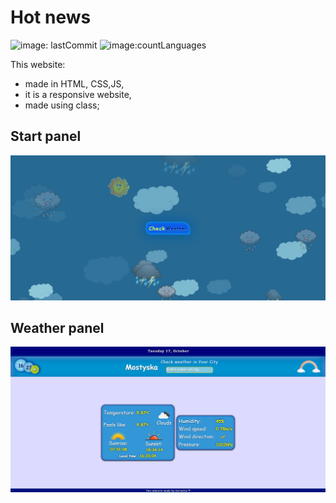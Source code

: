 # Hot news
![image: lastCommit](https://github.com/Korneliia08/news/master)
![image:countLanguages](https://github.com/Korneliia08/news)

This website:
* made in HTML, CSS,JS,
* it is a responsive website,
* made using class;

## Start panel
![image](https://github.com/Korneliia08/weather-forecast/blob/master/assets/images/startPanel.png)
## Weather panel
![image](https://github.com/Korneliia08/weather-forecast/blob/master/assets/images/weatherPanel.png)
